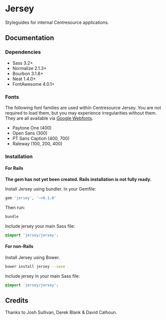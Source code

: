 # Jersey
Styleguides for internal Centresource applications.

## Documentation

### Dependencies
- Sass 3.2+
- Normalize 2.1.3+
- Bourbon 3.1.8+
- Neat 1.4.0+
- FontAwesome 4.0.1+

### Fonts
The following font families are used within Centresource Jersey. You are not required to load them, but you may experience irregularities without them. They are all available via [Google Webfonts](http://www.google.com/fonts).

- Paytone One (400)
- Open Sans (300)
- PT Sans Caption (400, 700)
- Raleway (100, 200, 400)

### Installation
#### For Rails
**The gem has not yet been created. Rails installation is not fully ready.**

Install Jersey using bundler. In your Gemfile:
````ruby
gem 'jersey', '~>0.1.0'
````

Then run:
````bash
bundle
````

Include jersey your main Sass file:
````scss
@import 'jersey/jersey';
````

#### For non-Rails
Install Jersey using Bower.
````bash
bower install jersey --save
````

Include jersey in your main Sass file:
````scss
@import 'jersey/jersey';
````

## Credits
Thanks to Josh Sullivan, Derek Blank & David Calhoun.
